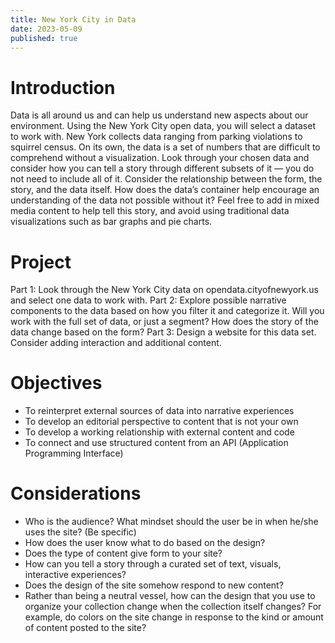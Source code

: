 ```yaml
---
title: New York City in Data
date: 2023-05-09
published: true
---
```

# Introduction
Data is all around us and can help us understand new aspects about our environment. Using the New York City open data, you will select a dataset to work with. New York collects data ranging from parking violations to squirrel census. On its own, the data is a set of numbers that are difficult to comprehend without a visualization. Look through your chosen data and consider how you can tell a story through different subsets of it — you do not need to include all of it. Consider the relationship between the form, the story, and the data itself. How does the data’s container help encourage an understanding of the data not possible without it? Feel free to add in mixed media content to help tell this story, and avoid using traditional data visualizations such as bar graphs and pie charts.

# Project
Part 1: Look through the New York City data on opendata.cityofnewyork.us and select one data to work with. 
Part 2: Explore possible narrative components to the data based on how you filter it and categorize it. Will you work with the full set of data, or just a segment? How does the story of the data change based on the form?
Part 3: Design a website for this data set. Consider adding interaction and additional content.

# Objectives
- To reinterpret external sources of data into narrative experiences
- To develop an editorial perspective to content that is not your own
- To develop a working relationship with external content and code
- To connect and use structured content from an API (Application Programming Interface) 


# Considerations
- Who is the audience? What mindset should the user be in when he/she uses the site? (Be specific)
- How does the user know what to do based on the design?
- Does the type of content give form to your site? 
- How can you tell a story through a curated set of text, visuals, interactive experiences? 
- Does the design of the site somehow respond to new content? 
- Rather than being a neutral vessel, how can the design that you use to organize your collection change when the collection itself changes? For example, do colors on the site change in response to the kind or amount of content posted to the site? 



